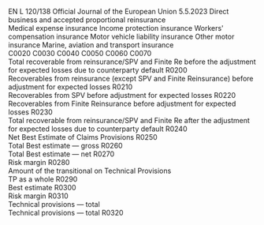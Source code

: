 EN  L 120/138 Official Journal of the European Union 5.5.2023
 Direct business and accepted proportional reinsurance  
Medical expense 
insurance  Income 
protection 
insurance  Workers' 
compensation 
insurance  Motor vehicle 
liability 
insurance  Other motor 
insurance  Marine, aviation 
and transport 
insurance  
C0020  C0030  C0040  C0050  C0060  C0070  
Total recoverable from reinsurance/SPV and Finite Re before 
the adjustment for expected losses due to counterparty default  R0200  
Recoverables from reinsurance (except SPV and Finite 
Reinsurance) before adjustment for expected losses  R0210  
Recoverables from SPV before adjustment for expected losses  R0220  
Recoverables from Finite Reinsurance before adjustment for 
expected losses  R0230  
Total recoverable from reinsurance/SPV and Finite Re after the 
adjustment for expected losses due to counterparty default  R0240  
Net Best Estimate of Claims Provisions  R0250  
Total Best estimate — gross  R0260  
Total Best estimate — net  R0270  
Risk margin  R0280  
Amount of the transitional on Technical Provisions  
TP as a whole  R0290  
Best estimate  R0300  
Risk margin  R0310  
Technical provisions — total  
Technical provisions — total  R0320